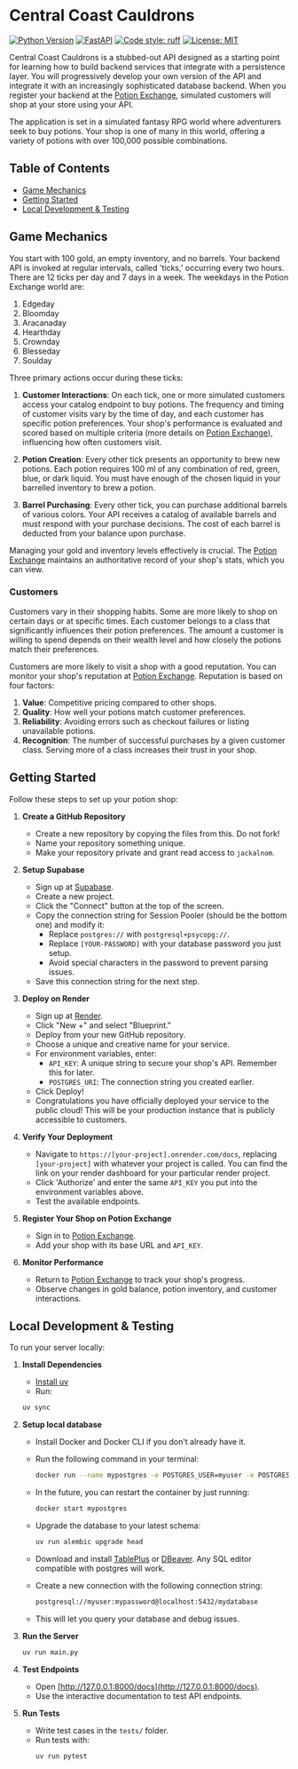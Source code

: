 # Central Coast Cauldrons

[![Python Version](https://img.shields.io/badge/python-3.12-blue.svg)](https://www.python.org/downloads/release/python-3120/) [![FastAPI](https://img.shields.io/badge/FastAPI-0.103.0-009688.svg?&logo=FastAPI&logoColor=white)](https://fastapi.tiangolo.com/) [![Code style: ruff](https://img.shields.io/badge/code%20style-ruff-000000.svg)](https://github.com/astral-sh/ruff) [![License: MIT](https://img.shields.io/badge/License-MIT-yellow.svg)](https://opensource.org/licenses/MIT)


Central Coast Cauldrons is a stubbed-out API designed as a starting point for learning how to build backend services that integrate with a persistence layer. You will progressively develop your own version of the API and integrate it with an increasingly sophisticated database backend. When you register your backend at the [Potion Exchange](https://potion-exchange.vercel.app/), simulated customers will shop at your store using your API.

The application is set in a simulated fantasy RPG world where adventurers seek to buy potions. Your shop is one of many in this world, offering a variety of potions with over 100,000 possible combinations.

## Table of Contents
- [Game Mechanics](#game-mechanics)
- [Getting Started](#getting-started)
- [Local Development & Testing](#local-development--testing)

## Game Mechanics

You start with 100 gold, an empty inventory, and no barrels. Your backend API is invoked at regular intervals, called 'ticks,' occurring every two hours. There are 12 ticks per day and 7 days in a week. The weekdays in the Potion Exchange world are:

1. Edgeday
2. Bloomday
3. Aracanaday
4. Hearthday
5. Crownday
6. Blesseday
7. Soulday

Three primary actions occur during these ticks:

1. **Customer Interactions**: On each tick, one or more simulated customers access your catalog endpoint to buy potions. The frequency and timing of customer visits vary by the time of day, and each customer has specific potion preferences. Your shop's performance is evaluated and scored based on multiple criteria (more details on [Potion Exchange](https://potion-exchange.vercel.app/)), influencing how often customers visit.

2. **Potion Creation**: Every other tick presents an opportunity to brew new potions. Each potion requires 100 ml of any combination of red, green, blue, or dark liquid. You must have enough of the chosen liquid in your barrelled inventory to brew a potion.

3. **Barrel Purchasing**: Every other tick, you can purchase additional barrels of various colors. Your API receives a catalog of available barrels and must respond with your purchase decisions. The cost of each barrel is deducted from your balance upon purchase.

Managing your gold and inventory levels effectively is crucial. The [Potion Exchange](https://potion-exchange.vercel.app/) maintains an authoritative record of your shop's stats, which you can view.

### Customers

Customers vary in their shopping habits. Some are more likely to shop on certain days or at specific times. Each customer belongs to a class that significantly influences their potion preferences. The amount a customer is willing to spend depends on their wealth level and how closely the potions match their preferences.

Customers are more likely to visit a shop with a good reputation. You can monitor your shop's reputation at [Potion Exchange](https://potion-exchange.vercel.app/). Reputation is based on four factors:

1. **Value**: Competitive pricing compared to other shops.
2. **Quality**: How well your potions match customer preferences.
3. **Reliability**: Avoiding errors such as checkout failures or listing unavailable potions.
4. **Recognition**: The number of successful purchases by a given customer class. Serving more of a class increases their trust in your shop.

## Getting Started

Follow these steps to set up your potion shop:

1. **Create a GitHub Repository**
   - Create a new repository by copying the files from this. Do not fork!
   - Name your repository something unique.
   - Make your repository private and grant read access to `jackalnom`.

2. **Setup Supabase**
   - Sign up at [Supabase](https://supabase.com/).
   - Create a new project.
   - Click the "Connect" button at the top of the screen.
   - Copy the connection string for Session Pooler (should be the bottom one) and modify it:
     - Replace `postgres://` with `postgresql+psycopg://`.
     - Replace `[YOUR-PASSWORD]` with your database password you just setup.
     - Avoid special characters in the password to prevent parsing issues.
   - Save this connection string for the next step.


3. **Deploy on Render**
   - Sign up at [Render](https://render.com/).
   - Click "New +" and select "Blueprint."
   - Deploy from your new GitHub repository.
   - Choose a unique and creative name for your service.
   - For environment variables, enter:
     - `API_KEY`: A unique string to secure your shop's API. Remember this for later.
     - `POSTGRES_URI`: The connection string you created earlier.
   - Click Deploy!
   - Congratulations you have officially deployed your service to the public cloud! This will be your production instance that is publicly accessible to customers.

4. **Verify Your Deployment**
   - Navigate to `https://[your-project].onrender.com/docs`, replacing `[your-project]` with whatever your project is called. You can find the link on your render dashboard for your particular render project.
   - Click 'Authorize' and enter the same `API_KEY` you put into the environment variables above.
   - Test the available endpoints.

5. **Register Your Shop on Potion Exchange**
   - Sign in to [Potion Exchange](https://potion-exchange.vercel.app/).
   - Add your shop with its base URL and `API_KEY`.

6. **Monitor Performance**
   - Return to [Potion Exchange](https://potion-exchange.vercel.app/) to track your shop's progress.
   - Observe changes in gold balance, potion inventory, and customer interactions.

## Local Development & Testing

To run your server locally:

1. **Install Dependencies**
    - [Install uv](https://docs.astral.sh/uv/getting-started/installation/)
    - Run:
   ```bash
   uv sync
   ```

2. **Setup local database**
   - Install Docker and Docker CLI if you don't already have it.
   - Run the following command in your terminal:
     ```bash
     docker run --name mypostgres -e POSTGRES_USER=myuser -e POSTGRES_PASSWORD=mypassword -e POSTGRES_DB=mydatabase -p 5432:5432 -d postgres:latest
     ```
    - In the future, you can restart the container by just running:
      ```bash
      docker start mypostgres
      ```
    - Upgrade the database to your latest schema:
      ```bash
      uv run alembic upgrade head
      ```

   - Download and install [TablePlus](https://tableplus.com/) or [DBeaver](https://dbeaver.io/). Any SQL editor compatible with postgres will work.
   - Create a new connection with the following connection string:
     ```bash
     postgresql://myuser:mypassword@localhost:5432/mydatabase
     ```
   - This will let you query your database and debug issues.


3. **Run the Server**
   ```bash
   uv run main.py
   ```

4. **Test Endpoints**
   - Open [http://127.0.0.1:8000/docs](http://127.0.0.1:8000/docs).
   - Use the interactive documentation to test API endpoints.

5. **Run Tests**
   - Write test cases in the `tests/` folder.
   - Run tests with:
     ```sh
     uv run pytest
     ```

